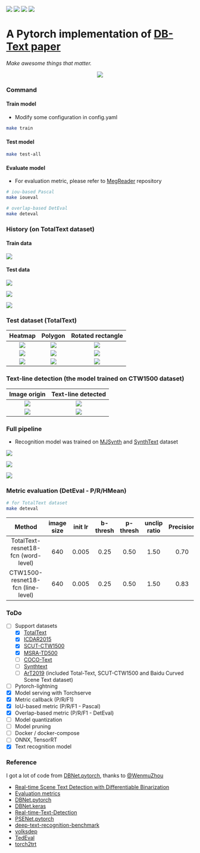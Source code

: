 [![](https://forthebadge.com/images/badges/built-by-developers.svg)](https://forthebadge.com)
[![](http://ForTheBadge.com/images/badges/made-with-python.svg)](https://www.python.org/)
[![](http://ForTheBadge.com/images/badges/built-with-love.svg)](https://github.com/huyhoang17/DB_text_minimal)
[![](https://forthebadge.com/images/badges/makes-people-smile.svg)](https://forthebadge.com)

# A Pytorch implementation of [DB-Text paper](https://arxiv.org/abs/1911.08947)

*Make awesome things that matter.*

<p align="center">
  <img src="./assets/out.gif" />
</p>

### Command

#### Train model

- Modify some configuration in config.yaml

```bash
make train
```

#### Test model

```bash
make test-all
```

#### Evaluate model

- For evaluation metric, please refer to [MegReader](https://github.com/Megvii-CSG/MegReader/blob/master/concern/icdar2015_eval) repository

```bash
# iou-based Pascal
make ioueval

# overlap-based DetEval
make deteval
```

### History (on TotalText dataset)

#### Train data

![](./assets/train_history.png)

#### Test data

![](./assets/test_history.png)

![](./assets/test_img_history_01.png)

![](./assets/test_img_history_02.png)

### Test dataset (TotalText)

| Heatmap | Polygon | Rotated rectangle |
|:-----:|:-----:|:-----:|
| ![](./assets/tt_heatmap_01.jpg) | ![](./assets/tt_poly_01.jpg) |  ![](./assets/tt_rect_01.jpg) |
| ![](./assets/tt_heatmap_02.jpg) | ![](./assets/tt_poly_02.jpg) |  ![](./assets/tt_rect_02.jpg) |
| ![](./assets/tt_heatmap_03.jpg) | ![](./assets/tt_poly_03.jpg) |  ![](./assets/tt_rect_03.jpg) |

### Text-line detection (the model trained on CTW1500 dataset)

| Image origin | Text-line detected |
|:-----:|:-----:|
| ![](./assets/ctw_gt_01.jpg) | ![](./assets/ctw_result_01.jpg) |
| ![](./assets/ctw_gt_02.jpg) | ![](./assets/ctw_result_02.jpg) |

### Full pipeline

- Recognition model was trained on [MJSynth](http://www.robots.ox.ac.uk/~vgg/data/text/) and [SynthText](http://www.robots.ox.ac.uk/~vgg/data/scenetext/) dataset

![](./assets/ocr_01.jpg)

![](./assets/ocr_02.jpg)

![](./assets/ocr_03.jpg)

### Metric evaluation (DetEval - P/R/HMean)

```bash
# for TotalText dataset
make deteval
```

| Method                   | image size | init lr | b-thresh | p-thresh | unclip ratio | Precision | Recall | F-measure |
|:--------------------------:|:-------:|:--------:|:--------:|:--------:|:--------:|:--------:|:------------:|:---------------:|
| TotalText-resnet18-fcn (word-level) | 640 | 0.005 | 0.25 | 0.50 | 1.50 | 0.70 | 0.64 | 0.67 |
| CTW1500-resnet18-fcn (line-level) | 640 | 0.005 | 0.25 | 0.50 | 1.50 | 0.83 | 0.66 | 0.74 |

### ToDo

- [ ] Support datasets
	- [x] [TotalText](https://github.com/cs-chan/Total-Text-Dataset)
	- [x] [ICDAR2015](https://rrc.cvc.uab.es/?ch=4)
	- [x] [SCUT-CTW1500](https://github.com/Yuliang-Liu/Curve-Text-Detector)
	- [x] [MSRA-TD500](http://www.iapr-tc11.org/mediawiki/index.php/MSRA_Text_Detection_500_Database_(MSRA-TD500))
	- [ ] [COCO-Text](https://rrc.cvc.uab.es/?ch=5)
	- [ ] [Synthtext](https://www.robots.ox.ac.uk/~vgg/data/scenetext/)
	- [ ] [ArT2019](https://rrc.cvc.uab.es/?ch=14) (included Total-Text, SCUT-CTW1500 and Baidu Curved Scene Text dataset)
- [ ] Pytorch-lightning
- [x] Model serving with Torchserve
- [x] Metric callback (P/R/F1)
- [x] IoU-based metric (P/R/F1 - Pascal)
- [x] Overlap-based metric (P/R/F1 - DetEval)
- [ ] Model quantization
- [ ] Model pruning
- [ ] Docker / docker-compose
- [ ] ONNX, TensorRT
- [x] Text recognition model

### Reference

I got a lot of code from [DBNet.pytorch](https://github.com/WenmuZhou/DBNet.pytorch), thanks to [@WenmuZhou](https://github.com/WenmuZhou)

- [Real-time Scene Text Detection with Differentiable Binarization](https://arxiv.org/abs/1911.08947)
- [Evaluation metrics](https://github.com/Megvii-CSG/MegReader/blob/master/concern/icdar2015_eval)
- [DBNet.pytorch](https://github.com/WenmuZhou/DBNet.pytorch)
- [DBNet.keras](https://github.com/xuannianz/DifferentiableBinarization/)
- [Real-time-Text-Detection](https://github.com/SURFZJY/Real-time-Text-Detection)
- [PSENet.pytorch](https://github.com/whai362/PSENet)
- [deep-text-recognition-benchmark](https://github.com/clovaai/deep-text-recognition-benchmark)
- [volksdep](https://github.com/Media-Smart/volksdep)
- [TedEval](https://github.com/clovaai/TedEval)
- [torch2trt](https://github.com/NVIDIA-AI-IOT/torch2trt)